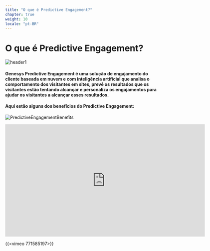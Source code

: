 ```yaml
---
title: "O que é Predictive Engagement?"
chapter: true
weight: 10
locale: "pt-BR"
---
```


# O que é Predictive Engagement?
![header1](/images/header1.png)

#### Genesys Predictive Engagement é uma solução de engajamento do cliente baseada em nuvem e com inteligência artificial que analisa o comportamento dos visitantes em sites, prevê os resultados que os visitantes estão tentando alcançar e personaliza os engajamentos para ajudar os visitantes a alcançar esses resultados. 

#### Aqui estão alguns dos benefícios do Predictive Engagement:


![PredictiveEngagementBenefits](/images/PE1.jpg)

<iframe title="vimeo-player" src="https://player.vimeo.com/video/588824755?h=c9acf5d006" width="640" height="360" frameborder="0" allowfullscreen></iframe>

{{<vimeo 771585197>}}
